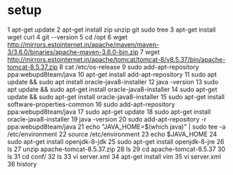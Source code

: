 # setup

1  apt-get update
    2  apt-get install zip unzip git sudo tree 
    3  apt-get install wget curl
    4  git --version
    5  cd /opt
    6  wget http://mirrors.estointernet.in/apache/maven/maven-3/3.6.0/binaries/apache-maven-3.6.0-bin.zip
    7  wget http://mirrors.estointernet.in/apache/tomcat/tomcat-8/v8.5.37/bin/apache-tomcat-8.5.37.zip
    8  cat /etc/os-release
    9  sudo add-apt-repository ppa:webupd8team/java
   10  apt-get install add-apt-repository
   11  sudo apt update && sudo apt install oracle-java8-installer
   12  java -version
   13  sudo apt update && sudo apt-get install oracle-java8-installer
   14  sudo apt-get update && sudo apt-get install oracle-java8-installer
   15  sudo apt-get install software-properties-common
   16  sudo add-apt-repository ppa:webupd8team/java
   17  sudo apt-get update
   18  sudo apt-get install oracle-java8-installer
   19  java -version
   20  sudo add-apt-repository -r ppa:webupd8team/java
   21  echo "JAVA_HOME=$(which java)" | sudo tee -a /etc/environment
   22  source /etc/environment
   23  echo $JAVA_HOME
   24  sudo apt-get install openjdk-8-jdk
   25  sudo apt-get install openjdk-8-jre
   26  ls
   27  unzip apache-tomcat-8.5.37.zip 
   28  ls
   29  cd apache-tomcat-8.5.37
   30  ls
   31  cd conf/
   32  ls
   33  vi server.xml 
   34  apt-get install vim
   35  vi server.xml 
   36  history
